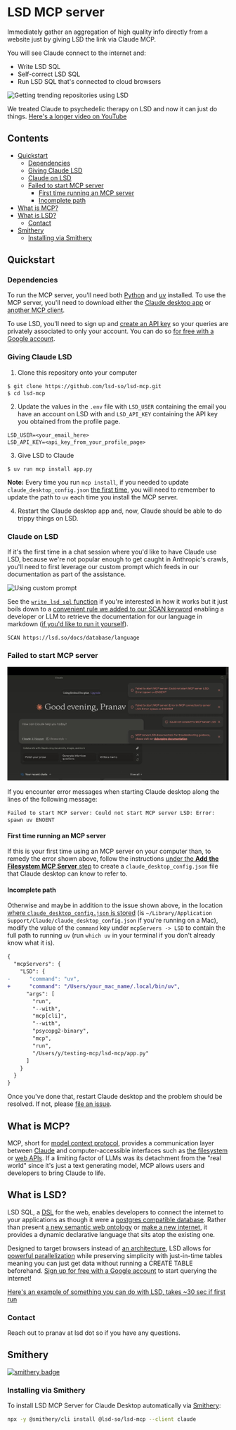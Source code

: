# LSD MCP server

Immediately gather an aggregation of high quality info directly from a website just by giving LSD the link via Claude MCP.

You will see Claude connect to the internet and:
* Write LSD SQL
* Self-correct LSD SQL
* Run LSD SQL that's connected to cloud browsers

![Getting trending repositories using LSD](/media/5x_speed.gif)

We treated Claude to psychedelic therapy on LSD and now it can just do things. [Here's a longer video on YouTube](https://youtu.be/s97G-E46-Yo)

## Contents

* [Quickstart](#quickstart)
  * [Dependencies](#dependencies)
  * [Giving Claude LSD](#giving-claude-lsd)
  * [Claude on LSD](#claude-on-lsd)
  * [Failed to start MCP server](#failed-to-start-mcp-server)
	* [First time running an MCP server](#first-time-running-an-mcp-server)
	* [Incomplete path](#incomplete-path)
* [What is MCP?](#what-is-mcp)
* [What is LSD?](#what-is-lsd)
  * [Contact](#contact)
* [Smithery](#smithery)
  * [Installing via Smithery](#installing-via-smithery)

## Quickstart

### Dependencies

To run the MCP server, you'll need both [Python](https://www.python.org/) and [uv](https://docs.astral.sh/uv/) installed. To use the MCP server, you'll need to download either the [Claude desktop app](https://claude.ai/download) or [another MCP client](https://modelcontextprotocol.io/clients).

To use LSD, you'll need to sign up and [create an API key](https://lsd.so/profile) so your queries are privately associated to only your account. You can do so [for free with a Google account](https://lsd.so/connect).

### Giving Claude LSD

1. Clone this repository onto your computer

```
$ git clone https://github.com/lsd-so/lsd-mcp.git
$ cd lsd-mcp
```

2. Update the values in the `.env` file with `LSD_USER` containing the email you have an account on LSD with and `LSD_API_KEY` containing the API key you obtained from the profile page.

```
LSD_USER=<your_email_here>
LSD_API_KEY=<api_key_from_your_profile_page>
```

3. Give LSD to Claude

```
$ uv run mcp install app.py
```

**Note:** Every time you run `mcp install`, if you needed to update `claude_desktop_config.json` [the first time](#first-time-running-an-mcp-server), you will need to remember to update the path to `uv` each time you install the MCP server.

4. Restart the Claude desktop app and, now, Claude should be able to do trippy things on LSD.

### Claude on LSD

If it's the first time in a chat session where you'd like to have Claude use LSD, because we're not popular enough to get caught in Anthropic's crawls, you'll need to first leverage our custom prompt which feeds in our documentation as part of the assistance.

![Using custom prompt](/media/prompt.gif)

See the [`write_lsd_sql` function](https://github.com/lsd-so/lsd-mcp/blob/main/app.py#L48) if you're interested in how it works but it just boils down to a [convenient rule we added to our SCAN keyword](https://lsd.so/docs/database/language/keywords/scan#example) enabling a developer or LLM to retrieve the documentation for our language in markdown ([if you'd like to run it yourself](https://lsd.so/app?query=SCAN%20https%3A%2F%2Flsd.so%2Fdocs)).

```
SCAN https://lsd.so/docs/database/language
```

### Failed to start MCP server

![Using custom prompt](/media/error.jpeg)

If you encounter error messages when starting Claude desktop along the lines of the following message:

```
Failed to start MCP server: Could not start MCP server LSD: Error: spawn uv ENOENT
```

#### First time running an MCP server

If this is your first time using an MCP server on your computer than, to remedy the error shown above, follow the instructions [under the **Add the Filesystem MCP Server** step](https://modelcontextprotocol.io/quickstart/user#2-add-the-filesystem-mcp-server) to create a `claude_desktop_config.json` file that Claude desktop can know to refer to.

#### Incomplete path

Otherwise and maybe in addition to the issue shown above, in the location [where `claude_desktop_config.json` is stored](https://modelcontextprotocol.io/quickstart/user#2-add-the-filesystem-mcp-server) (is `~/Library/Application Support/Claude/claude_desktop_config.json` if you're running on a Mac), modify the value of the `command` key under `mcpServers -> LSD` to contain the full path to running `uv` (run `which uv` in your terminal if you don't already know what it is).

```diff
{
  "mcpServers": {
    "LSD": {
-      "command": "uv",
+      "command": "/Users/your_mac_name/.local/bin/uv",
      "args": [
        "run",
        "--with",
        "mcp[cli]",
        "--with",
        "psycopg2-binary",
        "mcp",
        "run",
        "/Users/y/testing-mcp/lsd-mcp/app.py"
      ]
    }
  }
}
```

Once you've done that, restart Claude desktop and the problem should be resolved. If not, please [file an issue](https://github.com/lsd-so/lsd-mcp/issues/new?template=Blank+issue).

## What is MCP?

MCP, short for [model context protocol](https://modelcontextprotocol.io/introduction), provides a communication layer between [Claude](https://claude.ai) and computer-accessible interfaces such as [the filesystem](https://github.com/modelcontextprotocol/servers/tree/main/src/filesystem) or [web APIs](https://github.com/modelcontextprotocol/servers/tree/main/src/slack). If a limiting factor of LLMs was its detachment from the "real world" since it's just a text generating model, MCP allows users and developers to bring Claude to life.

## What is LSD?

LSD SQL, a [DSL](https://en.wikipedia.org/wiki/Domain-specific_language) for the web, enables developers to connect the internet to your applications as though it were a [postgres compatible database](https://lsd.so/docs/database/postgres). Rather than present [a new semantic web ontology](https://xkcd.com/927/) or [make a new internet](https://urbit.org/), it provides a dynamic declarative language that sits atop the existing one.

Designed to target browsers instead of [an architecture](https://llvm.org/), LSD allows for [powerful parallelization](https://lsd.so/docs/database/language/keywords/dive#example) while preserving simplicity with just-in-time tables meaning you can just get data without running a CREATE TABLE beforehand. [Sign up for free with a Google account](https://lsd.so/connect) to start querying the internet! 

[Here's an example of something you can do with LSD, takes ~30 sec if first run](https://lsd.so/app?query=calculators%20%3C%7C%20https%3A%2F%2Fwww.smooth-on.com%2Fsupport%2Fcalculators%2F%20%7C%0Apour_on_mold%20%3C%7C%20div%5Bdata-calcid%3D%22pour-mold%22%5D%20%7C%0Aproduct_dropdown%20%3C%7C%20%23pour-prod%20%7C%0Adropdown_value%20%3C%7C%20%2224.7%22%20%7C%0Amodel_volume_input%20%3C%7C%20%23pour-model-volume%20%7C%0Amodel_volume%20%3C%7C%20%2212%22%20%7C%0Abox_volume_input%20%3C%7C%20%23pour-box-volume%20%7C%0Abox_volume%20%3C%7C%20%2220%22%20%7C%0Acalculate_button%20%3C%7C%20%23pour-calculate%20%7C%0Aestimate%20%3C%7C%20%23pour-results%20%7C%0A%0AFROM%20calculators%0A%7C%3E%20CLICK%20ON%20pour_on_mold%0A%7C%3E%20CHOOSE%20IN%20product_dropdown%20dropdown_value%0A%7C%3E%20ENTER%20INTO%20model_volume_input%20model_volume%0A%7C%3E%20ENTER%20INTO%20box_volume_input%20box_volume%0A%7C%3E%20CLICK%20ON%20calculate_button%0A%7C%3E%20SELECT%20estimate)

### Contact

Reach out to pranav at lsd dot so if you have any questions.

## Smithery

[![smithery badge](https://smithery.ai/badge/@lsd-so/lsd-mcp)](https://smithery.ai/server/@lsd-so/lsd-mcp)

### Installing via Smithery

To install LSD MCP Server for Claude Desktop automatically via [Smithery](https://smithery.ai/server/@lsd-so/lsd-mcp):

```bash
npx -y @smithery/cli install @lsd-so/lsd-mcp --client claude
```
